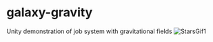 # galaxy-gravity
 Unity demonstration of job system with gravitational fields
![StarsGif1](https://github.com/randalfien/galaxy-gravity/raw/master/Media/stars.gif "Stars")